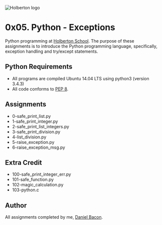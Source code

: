 <img src="https://www.holbertonschool.com/assets/holberton-logo-1cc451260ca3cd297def53f2250a9794810667c7ca7b5fa5879a569a457bf16f.png" alt="Holberton logo">

0x05. Python - Exceptions
=========================
Python programming at [Holberton School](https://www.holbertonschool.com). The purpose of these assignments is to introduce the Python programming language, specifically, exception handling and try/except statements.

Python Requirements
--------------
* All programs are compiled Ubuntu 14.04 LTS using python3 (version 3.4.3)
* All code conforms to [PEP 8](https://www.python.org/dev/peps/pep-0008/).

Assignments
-----------
* 0-safe_print_list.py
* 1-safe_print_integer.py
* 2-safe_print_list_integers.py
* 3-safe_print_division.py
* 4-list_division.py
* 5-raise_exception.py
* 6-raise_exception_msg.py

Extra Credit
------------
* 100-safe_print_integer_err.py
* 101-safe_function.py
* 102-magic_calculation.py
* 103-python.c

Author
------
All assignments completed by me, [Daniel Bacon](https://github.com/dfbacon).
